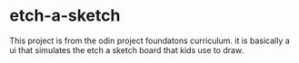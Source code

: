 # etch-a-sketch
This project is from the odin project foundatons curriculum. it is basically a ui that simulates the etch a sketch board that kids use to draw.
